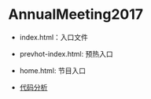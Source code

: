 # AnnualMeeting2017

- index.html：入口文件

- prevhot-index.html: 预热入口
- home.html: 节目入口
- [代码分析](https://github.com/luoliqiang/annualMetting/issues/1)
